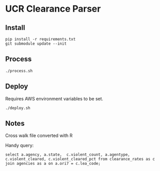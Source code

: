 # UCR Clearance Parser 

## Install

```
pip install -r requirements.txt
git submodule update --init
```

## Process

```
./process.sh
```

## Deploy

Requires AWS environment variables to be set.

```
./deploy.sh
```


## Notes

Cross walk file converted with R

Handy query: 

```
select a.agency, a.state,  c.violent_count, a.agentype, c.violent_cleared, c.violent_cleared_pct from clearance_rates as c join agencies as a on a.ori7 = c.lea_code;
```
